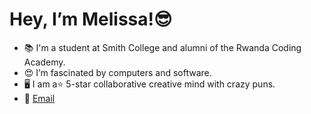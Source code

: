 # Hey, I’m Melissa!😎
- 📚 I'm a student at Smith College and alumni of the Rwanda Coding Academy.
- 😍 I’m fascinated by computers and software. 
- 🖥 I am a⭐ 5-star collaborative creative mind with crazy puns.
- 📨 [Email](mailto:mkabalisa@smith.edu)

<!---
melissa-mk/melissa-mk is a ✨ special ✨ repository because its `README.md` (this file) appears on your GitHub profile.
You can click the Preview link to take a look at your changes.
---> 

